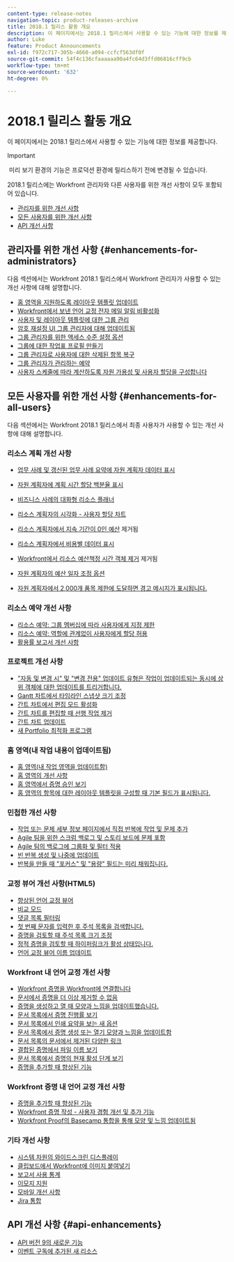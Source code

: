 ```yaml
---
content-type: release-notes
navigation-topic: product-releases-archive
title: 2018.1 릴리스 활동 개요
description: 이 페이지에서는 2018.1 릴리스에서 사용할 수 있는 기능에 대한 정보를 제공합니다.
author: Luke
feature: Product Announcements
exl-id: f972c717-305b-4660-a094-ccfcf563df0f
source-git-commit: 54f4c136cfaaaaaa90a4fc64d3ffd06816cff9cb
workflow-type: tm+mt
source-wordcount: '632'
ht-degree: 0%

---
```


# 2018.1 릴리스 활동 개요

이 페이지에서는 2018.1 릴리스에서 사용할 수 있는 기능에 대한 정보를 제공합니다.  

>[!IMPORTANT]
>
> 미리 보기 환경의 기능은 프로덕션 환경에 릴리스하기 전에 변경될 수 있습니다.

2018.1 릴리스에는 Workfront 관리자와 다른 사용자를 위한 개선 사항이 모두 포함되어 있습니다.

* [관리자를 위한 개선 사항](#enhancements-for-administrators)
* [모든 사용자를 위한 개선 사항](#enhancements-for-all-users)
* [API 개선 사항](#api-enhancements)

## 관리자를 위한 개선 사항 {#enhancements-for-administrators}

다음 섹션에서는 Workfront 2018.1 릴리스에서 Workfront 관리자가 사용할 수 있는 개선 사항에 대해 설명합니다.

* [홈 영역을 지원하도록 레이아웃 템플릿 업데이트](../../../../product-announcements/product-releases/quarterly-release-archive/2018.1-release-activity/2018.1-beta-1-release-activity.md#updated-layout-template-to-support-the-home-area)
* [Workfront에서 보낸 언어 교정 전자 메일 알림 비활성화](../../../../product-announcements/product-releases/quarterly-release-archive/2018.1-release-activity/2018.1-beta-1-release-activity.md#disable-proofing-email-notifications)
* [사용자 및 레이아웃 템플릿에 대한 그룹 관리](../../../../product-announcements/product-releases/quarterly-release-archive/2018.1-release-activity/2018.1-beta-2-release-activity.md#group-administration-for-users-and-layout-templates)
* [암호 재설정 UI 그룹 관리자에 대해 업데이트됨](../../../../product-announcements/product-releases/quarterly-release-archive/2018.1-release-activity/2018.1-beta-3-release-activity.md#reset-password-ui-updated-for-group-administrators)
* [그룹 관리자를 위한 액세스 수준 설정 옵션](../../../../product-announcements/product-releases/quarterly-release-archive/2018.1-release-activity/2018.1-beta-3-release-activity.md#access-level-setup-options-for-group-administrators)
* [그룹에 대한 작업표 프로필 만들기](../../../../product-announcements/product-releases/quarterly-release-archive/2018.1-release-activity/2018.1-beta-3-release-activity.md#create-timesheet-profiles-for-groups)
* [그룹 관리자로 사용자에 대한 삭제된 항목 복구](../../../../product-announcements/product-releases/quarterly-release-archive/2018.1-release-activity/2018.1-beta-3-release-activity.md#recover-deleted-items-for-users-as-a-group-administrator)
* [그룹 관리자가 관리하는 예약](../../../../product-announcements/product-releases/quarterly-release-archive/2018.1-release-activity/2018.1-beta-4-release-activity.md#schedules-managed-by-group-administrators) 
* [사용자 스케줄에 따라 계산하도록 자원 가용성 및 사용자 할당을 구성합니다](../../../../product-announcements/product-releases/quarterly-release-archive/2018.1-release-activity/2018.1-beta-final-release-activity.md#configure-resource-availability-and-user-allocations)

## 모든 사용자를 위한 개선 사항 {#enhancements-for-all-users}

다음 섹션에서는 Workfront 2018.1 릴리스에서 최종 사용자가 사용할 수 있는 개선 사항에 대해 설명합니다.

### 리소스 계획 개선 사항

* [업무 사례 및 갱신된 업무 사례 요약에 자원 계획자 데이터 표시](../../../../product-announcements/product-releases/quarterly-release-archive/2018.1-release-activity/2018.1-beta-1-release-activity.md#display-resource-planner-data-under-the-business-case)
* [자원 계획자에 계획 시간 할당 백분율 표시](../../../../product-announcements/product-releases/quarterly-release-archive/2018.1-release-activity/2018.1-beta-1-release-activity.md#display-the-percentage-of-planned-hour-allocation-in-the-resource-planner)
* [비즈니스 사례의 대화형 리소스 플래너](../../../../product-announcements/product-releases/quarterly-release-archive/2018.1-release-activity/2018.1-beta-2-release-activity.md#interactive-resource-planner-in-the-business-case)
* [리소스 계획자의 시각화 - 사용자 할당 차트](../../../../product-announcements/product-releases/quarterly-release-archive/2018.1-release-activity/2018.1-beta-2-release-activity.md#visualization-in-the-resource-planner) 
* [리소스 계획자에서 지속 기간이 0인 예산](../../../../product-announcements/product-releases/quarterly-release-archive/2018.1-release-activity/2018.1-beta-3-release-activity.md#budget-with-zero-duration-in-the-resource-planner)  제거됨

* [리소스 계획자에서 비용별 데이터 표시](../../../../product-announcements/product-releases/quarterly-release-archive/2018.1-release-activity/2018.1-beta-3-release-activity.md#show-data-by-cost-in-the-resource-planner)
* [Workfront에서 리소스 예산책정 시간 객체 제거](../../../../product-announcements/product-releases/quarterly-release-archive/2018.1-release-activity/2018.1-beta-4-release-activity.md#remove-resource-budgeted-hour-object-from-workfront)  제거됨

* [자원 계획자의 예산 일자 조정 옵션](../../../../product-announcements/product-releases/quarterly-release-archive/2018.1-release-activity/2018.1-beta-4-release-activity.md#budget-date-adjustment-option-in-the-resource-planner) 
* [자원 계획자에서 2,000개 품목 제한에 도달하면 경고 메시지가 표시됩니다.](../../../../product-announcements/product-releases/quarterly-release-archive/2018.1-release-activity/2018.1-beta-final-release-activity.md#warning-message-displays-when-the-2000-item-limit-is-reached)

### 리소스 예약 개선 사항

* [리소스 예약: 그룹 멤버십에 따라 사용자에게 지정 제한](../../../../product-announcements/product-releases/quarterly-release-archive/2018.1-release-activity/2018.1-beta-4-release-activity.md#restrict-assignments-to-users-based-on-group) 
* [리소스 예약: 역할에 관계없이 사용자에게 할당 허용](../../../../product-announcements/product-releases/quarterly-release-archive/2018.1-release-activity/2018.1-beta-4-release-activity.md#allow-assignments-to-users-regardless-of-role) 
* [활용률 보고서 개선 사항](../../../../product-announcements/product-releases/quarterly-release-archive/2018.1-release-activity/2018.1-beta-4-release-activity.md#utilization-report-improvements) 

### 프로젝트 개선 사항

* [&quot;자동 및 변경 시&quot; 및 &quot;변경 전용&quot; 업데이트 유형은 작업이 업데이트되는 동시에 상위 객체에 대한 업데이트를 트리거합니다.](../../../../product-announcements/product-releases/quarterly-release-archive/2018.1-release-activity/2018.1-beta-1-release-activity.md#update-types-trigger-updates-to-the-parent-object)
* [Gantt 차트에서 타임라인 스냅샷 크기 조정](../../../../product-announcements/product-releases/quarterly-release-archive/2018.1-release-activity/2018.1-beta-2-release-activity.md#resize-timeline-snapshot-on-the-gantt-chart)
* [간트 차트에서 편집 모드 활성화](../../../../product-announcements/product-releases/quarterly-release-archive/2018.1-release-activity/2018.1-beta-3-release-activity.md#enable-edit-mode-in-gantt) 
* [간트 차트를 편집할 때 선행 작업 제거](../../../../product-announcements/product-releases/quarterly-release-archive/2018.1-release-activity/2018.1-beta-3-release-activity.md#remove-predecessors-when-editing-the-gantt-chart)
* [간트 차트 업데이트](../../../../product-announcements/product-releases/quarterly-release-archive/2018.1-release-activity/2018.1-beta-4-release-activity.md#gantt-chart-updates) 
* [새 Portfolio 최적화 프로그램](../../../../product-announcements/product-releases/quarterly-release-archive/2018.1-release-activity/2018.1-beta-4-release-activity.md#new-portfolio-optimizer) 

### 홈 영역(내 작업 내용이 업데이트됨)

* [홈 영역(내 작업 영역을 업데이트함)](../../../../product-announcements/product-releases/quarterly-release-archive/2018.1-release-activity/2018.1-beta-1-release-activity.md#home-area)
* [홈 영역의 개선 사항](../../../../product-announcements/product-releases/quarterly-release-archive/2018.1-release-activity/2018.1-beta-2-release-activity.md#improvements-in-the-home-area)
* [홈 영역에서 증명 승인 보기](../../../../product-announcements/product-releases/quarterly-release-archive/2018.1-release-activity/2018.1-beta-3-release-activity.md#view-proof-approvals-from-the-home-area)
* [홈 영역의 항목에 대한 레이아웃 템플릿을 구성할 때 기본 필드가 표시됩니다.](../../../../product-announcements/product-releases/quarterly-release-archive/2018.1-release-activity/2018.1-beta-3-release-activity.md#default-fields-are-displayed-when-configuring-the-layout-template-for-the-home-area)

### 민첩한 개선 사항

* [작업 또는 문제 세부 정보 페이지에서 직접 반복에 작업 및 문제 추가](../../../../product-announcements/product-releases/quarterly-release-archive/2018.1-release-activity/2018.1-beta-3-release-activity.md#add-tasks-and-issues-to-the-iteration-directly-from-the-task-or-issue)
* [Agile 팀을 위한 스크럼 백로그 및 스토리 보드에 문제 포함](../../../../product-announcements/product-releases/quarterly-release-archive/2018.1-release-activity/2018.1-beta-3-release-activity.md#include-issues-on-the-scrum-backlog)
* [Agile 팀의 백로그에 그룹화 및 필터 적용](../../../../product-announcements/product-releases/quarterly-release-archive/2018.1-release-activity/2018.1-beta-3-release-activity.md#apply-groupings-and-filters-to-the-backlog)
* [빈 반복 생성 및 나중에 업데이트](../../../../product-announcements/product-releases/quarterly-release-archive/2018.1-release-activity/2018.1-beta-3-release-activity.md#create-a-blank-iteration-and-update-it-later)
* [반복을 만들 때 &quot;포커스&quot; 및 &quot;용량&quot; 필드는 미리 채워집니다.](../../../../product-announcements/product-releases/quarterly-release-archive/2018.1-release-activity/2018.1-beta-3-release-activity.md#focus-and-capacity-fields-are-prepopulated)

### 교정 뷰어 개선 사항(HTML5)

* [향상된 언어 교정 뷰어](../../../../product-announcements/product-releases/quarterly-release-archive/2018.1-release-activity/2018.1-beta-2-release-activity.md#html5-proofing-viewer-improvements) 
* [비교 모드](../../../../product-announcements/product-releases/quarterly-release-archive/2018.1-release-activity/2018.1-beta-3-release-activity.md#compare-mode)
* [댓글 목록 필터링](../../../../product-announcements/product-releases/quarterly-release-archive/2018.1-release-activity/2018.1-beta-3-release-activity.md#filter-comment-list)
* [첫 번째 문자를 입력한 후 주석 목록을 검색합니다.](../../../../product-announcements/product-releases/quarterly-release-archive/2018.1-release-activity/2018.1-beta-3-release-activity.md#comment-list-is-searched-after-first-character)
* [증명을 검토할 때 주석 목록 크기 조정](../../../../product-announcements/product-releases/quarterly-release-archive/2018.1-release-activity/2018.1-beta-4-release-activity.md#resize-the-comment-list-when-reviewing-proofs) 
* [정적 증명을 검토할 때 하이퍼링크가 활성 상태입니다.](../../../../product-announcements/product-releases/quarterly-release-archive/2018.1-release-activity/2018.1-beta-4-release-activity.md#hyperlinks-are-active-when-reviewing-static-proofs) 
* [언어 교정 뷰어 이름 업데이트](../../../../product-announcements/product-releases/quarterly-release-archive/2018.1-release-activity/2018.1-beta-final-release-activity.md#proofing-viewer-names-have-been-updated) 

### Workfront 내 언어 교정 개선 사항

* [Workfront 증명을 Workfront에 연결합니다](../../../../product-announcements/product-releases/quarterly-release-archive/2018.1-release-activity/2018.1-beta-3-release-activity.md#link-proofs-from-workfront-proof-to-workfront)
* [문서에서 증명을 더 이상 제거할 수 없음](../../../../product-announcements/product-releases/quarterly-release-archive/2018.1-release-activity/2018.1-beta-3-release-activity.md#can-no-longer-remove-a-proof-from-a-document)
* [증명을 생성하고 열 때 모양과 느낌을 업데이트했습니다.](../../../../product-announcements/product-releases/quarterly-release-archive/2018.1-release-activity/2018.1-beta-3-release-activity.md#updated-look-and-feel-when-generating-and-opening-proofs)
* [문서 목록에서 증명 진행률 보기](../../../../product-announcements/product-releases/quarterly-release-archive/2018.1-release-activity/2018.1-beta-4-release-activity.md#view-proof-progress-from-the-document-list)
* [문서 목록에서 인쇄 요약을 보는 새 옵션](../../../../product-announcements/product-releases/quarterly-release-archive/2018.1-release-activity/2018.1-beta-4-release-activity.md#new-option-to-view-the-print-summary-from-the-document-list) 
* [문서 목록에서 증명 생성 또는 열기 모양과 느낌을 업데이트함](../../../../product-announcements/product-releases/quarterly-release-archive/2018.1-release-activity/2018.1-beta-4-release-activity.md#updated-look-and-feel-for-generating-or-opening-the-proof-from-document-list) 
* [문서 목록의 문서에서 제거된 다양한 링크](../../../../product-announcements/product-releases/quarterly-release-archive/2018.1-release-activity/2018.1-beta-4-release-activity.md#various-links-removed-from-the-document-list) 
* [결합된 증명에서 파일 이름 보기](../../../../product-announcements/product-releases/quarterly-release-archive/2018.1-release-activity/2018.1-beta-4-release-activity.md#view-file-names-on-combined-proofs) 
* [문서 목록에서 증명의 현재 활성 단계 보기](../../../../product-announcements/product-releases/quarterly-release-archive/2018.1-release-activity/2018.1-beta-4-release-activity.md#view-the-current-active-stage-of-a-proof-from-the-document-list) 
* [증명을 추가할 때 향상된 기능](../../../../product-announcements/product-releases/quarterly-release-archive/2018.1-release-activity/2018.1-beta-4-release-activity.md#improvements-when-adding-proofs) 

### Workfront 증명 내 언어 교정 개선 사항

* [증명을 추가할 때 향상된 기능](../../../../product-announcements/product-releases/quarterly-release-archive/2018.1-release-activity/2018.1-beta-4-release-activity.md#improvements-when-adding-proofs) 
* [Workfront 증명 작성 - 사용자 경험 개선 및 추가 기능](../../../../product-announcements/product-releases/quarterly-release-archive/2018.1-release-activity/2018.1-beta-4-release-activity.md#proof-creation-in-workfront-proof) 
* [Workfront Proof의 Basecamp 통합을 통해 모양 및 느낌 업데이트됨](../../../../product-announcements/product-releases/quarterly-release-archive/2018.1-release-activity/2018.1-beta-4-release-activity.md#updated-look-and-feel-with-basecamp-integration-in-workfront-proof) 

### 기타 개선 사항

* [시스템 차원의 와이드스크린 디스플레이](../../../../product-announcements/product-releases/quarterly-release-archive/2018.1-release-activity/2018.1-beta-2-release-activity.md#system-wide-widescreen-display)
* [클립보드에서 Workfront에 이미지 붙여넣기](../../../../product-announcements/product-releases/quarterly-release-archive/2018.1-release-activity/2018.1-beta-4-release-activity.md#paste-documents-to-workfront-from-the-clipboard) 
* [보고서 사용 통계](../../../../product-announcements/product-releases/quarterly-release-archive/2018.1-release-activity/2018.1-beta-4-release-activity.md#report-usage-statistics) 
* [이모지 지원](../../../../product-announcements/product-releases/quarterly-release-archive/2018.1-release-activity/2018.1-beta-4-release-activity.md#emoji-support) 
* [모바일 개선 사항](../../../../product-announcements/product-releases/quarterly-release-archive/2018.1-release-activity/2018.1-beta-final-release-activity.md#mobile-enhancements) 
* [Jira 통합](../../../../product-announcements/product-releases/quarterly-release-archive/2018.1-release-activity/2018.1-beta-final-release-activity.md#jira-integration) 

## API 개선 사항 {#api-enhancements}

* [API 버전 9의 새로운 기능](../../../../wf-api/api/new-api-version-9.md) 
* [이벤트 구독에 추가된 새 리소스](../../../../product-announcements/product-releases/quarterly-release-archive/2018.1-release-activity/2018.1-beta-1-release-activity.md#new-resources-added-to-event-subscriptions)
